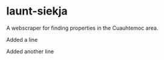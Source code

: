 # launt-siekja
A webscraper for finding properties in the Cuauhtemoc area.

Added a line

Added another line
